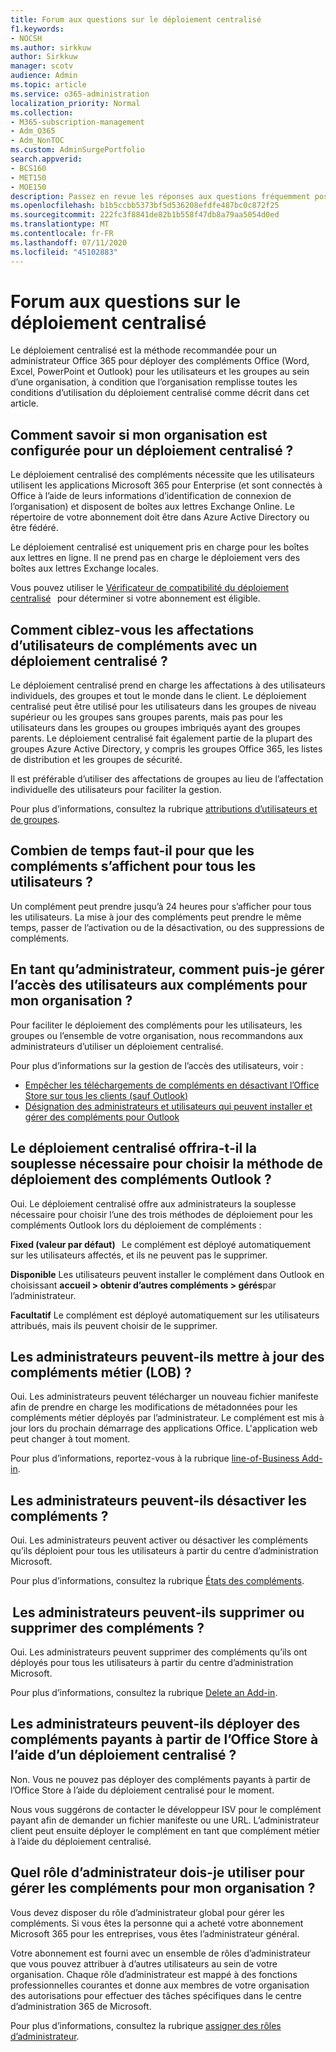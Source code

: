```yaml
---
title: Forum aux questions sur le déploiement centralisé
f1.keywords:
- NOCSH
ms.author: sirkkuw
author: Sirkkuw
manager: scotv
audience: Admin
ms.topic: article
ms.service: o365-administration
localization_priority: Normal
ms.collection:
- M365-subscription-management
- Adm_O365
- Adm_NonTOC
ms.custom: AdminSurgePortfolio
search.appverid:
- BCS160
- MET150
- MOE150
description: Passez en revue les réponses aux questions fréquemment posées sur le déploiement centralisé à partir du centre d’administration Microsoft 365.
ms.openlocfilehash: b1b5ccbb5373bf5d536208efdfe487bc0c872f25
ms.sourcegitcommit: 222fc3f8841de82b1b558f47db8a79aa5054d0ed
ms.translationtype: MT
ms.contentlocale: fr-FR
ms.lasthandoff: 07/11/2020
ms.locfileid: "45102883"
---
```

# <a name="centralized-deployment-faq"></a>Forum aux questions sur le déploiement centralisé

Le déploiement centralisé est la méthode recommandée pour un administrateur Office 365 pour déployer des compléments Office (Word, Excel, PowerPoint et Outlook) pour les utilisateurs et les groupes au sein d’une organisation, à condition que l’organisation remplisse toutes les conditions d’utilisation du déploiement centralisé comme décrit dans cet article.   
  
## <a name="how-do-i-know-if-my-organization-is-set-up-for-centralized-deployment"></a>Comment savoir si mon organisation est configurée pour un déploiement centralisé ?  

Le déploiement centralisé des compléments nécessite que les utilisateurs utilisent les applications Microsoft 365 pour Enterprise (et sont connectés à Office à l’aide de leurs informations d’identification de connexion de l’organisation) et disposent de boîtes aux lettres Exchange Online. Le répertoire de votre abonnement doit être dans Azure Active Directory ou être fédéré.  
 
Le déploiement centralisé est uniquement pris en charge pour les boîtes aux lettres en ligne. Il ne prend pas en charge le déploiement vers des boîtes aux lettres Exchange locales.

Vous pouvez utiliser le [Vérificateur de compatibilité du déploiement centralisé](centralized-deployment-of-add-ins.md#centralized-deployment-compatibility-checker)   pour déterminer si votre abonnement est éligible. 
  
## <a name="how-do-you-target-add-in-user-assignments-with-centralized-deployment"></a>Comment ciblez-vous les affectations d’utilisateurs de compléments avec un déploiement centralisé ?  

Le déploiement centralisé prend en charge les affectations à des utilisateurs individuels, des groupes et tout le monde dans le client. Le déploiement centralisé peut être utilisé pour les utilisateurs dans les groupes de niveau supérieur ou les groupes sans groupes parents, mais pas pour les utilisateurs dans les groupes ou groupes imbriqués ayant des groupes parents. Le déploiement centralisé fait également partie de la plupart des groupes Azure Active Directory, y compris les groupes Office 365, les listes de distribution et les groupes de sécurité.  

Il est préférable d’utiliser des affectations de groupes au lieu de l’affectation individuelle des utilisateurs pour faciliter la gestion.
 
Pour plus d’informations, consultez la rubrique [attributions d’utilisateurs et de groupes](https://docs.microsoft.com/microsoft-365/admin/manage/centralized-deployment-of-add-ins?view=o365-worldwide#user-and-group-assignments).  
   
## <a name="how-long-does-it-take-for-add-ins-to-show-up-for-all-users"></a>Combien de temps faut-il pour que les compléments s’affichent pour tous les utilisateurs ?  

Un complément peut prendre jusqu’à 24 heures pour s’afficher pour tous les utilisateurs. La mise à jour des compléments peut prendre le même temps, passer de l’activation ou de la désactivation, ou des suppressions de compléments. 
  
## <a name="as-an-administrator-how-do-i-manage-the-user-access-to-add-ins-for-my-organization"></a>En tant qu’administrateur, comment puis-je gérer l’accès des utilisateurs aux compléments pour mon organisation ?

Pour faciliter le déploiement des compléments pour les utilisateurs, les groupes ou l’ensemble de votre organisation, nous recommandons aux administrateurs d’utiliser un déploiement centralisé.

Pour plus d’informations sur la gestion de l’accès des utilisateurs, voir :
 - [Empêcher les téléchargements de compléments en désactivant l’Office Store sur tous les clients (sauf Outlook)](https://docs.microsoft.com/microsoft-365/admin/manage/manage-addins-in-the-admin-center#prevent-add-in-downloads-by-turning-off-the-office-store-across-all-clients-except-outlook)
 - [Désignation des administrateurs et utilisateurs qui peuvent installer et gérer des compléments pour Outlook](https://docs.microsoft.com/Exchange/specify-who-can-install-and-manage-add-ins-2013-help)

## <a name="will-centralized-deployment-provide-admins-the-flexibility-to-choose-the-deployment-method-for-outlook-add-ins"></a>Le déploiement centralisé offrira-t-il la souplesse nécessaire pour choisir la méthode de déploiement des compléments Outlook ?  

Oui. Le déploiement centralisé offre aux administrateurs la souplesse nécessaire pour choisir l’une des trois méthodes de déploiement pour les compléments Outlook lors du déploiement de compléments :

**Fixed (valeur par défaut)**   Le complément est déployé automatiquement sur les utilisateurs affectés, et ils ne peuvent pas le supprimer.  
 
**Disponible** Les utilisateurs peuvent installer le complément dans Outlook en choisissant **accueil > obtenir d’autres compléments > gérés**par l’administrateur.
 
**Facultatif** Le complément est déployé automatiquement sur les utilisateurs attribués, mais ils peuvent choisir de le supprimer.  
    
## <a name="can-admins-update-line-of-business-lob-add-ins"></a>Les administrateurs peuvent-ils mettre à jour des compléments métier (LOB) ?  

Oui. Les administrateurs peuvent télécharger un nouveau fichier manifeste afin de prendre en charge les modifications de métadonnées pour les compléments métier déployés par l’administrateur. Le complément est mis à jour lors du prochain démarrage des applications Office. L'application web peut changer à tout moment.  
 
Pour plus d’informations, reportez-vous à la rubrique [line-of-Business Add-in](https://docs.microsoft.com/microsoft-365/admin/manage/manage-addins-in-the-admin-center#more-about-office-add-ins-security).  

## <a name="can-admins-turn-off-add-ins"></a>Les administrateurs peuvent-ils désactiver les compléments ?  

Oui. Les administrateurs peuvent activer ou désactiver les compléments qu’ils déploient pour tous les utilisateurs à partir du centre d’administration Microsoft.

Pour plus d’informations, consultez la rubrique [États des compléments](https://docs.microsoft.com/microsoft-365/admin/manage/manage-addins-in-the-admin-center#add-in-states).  

##  <a name="can-admins-delete-or-remove-add-ins"></a>Les administrateurs peuvent-ils supprimer ou supprimer des compléments ?

Oui. Les administrateurs peuvent supprimer des compléments qu’ils ont déployés pour tous les utilisateurs à partir du centre d’administration Microsoft.

Pour plus d’informations, consultez la rubrique [Delete an Add-in](https://docs.microsoft.com/microsoft-365/admin/manage/manage-addins-in-the-admin-center#delete-an-add-in). 
  
## <a name="can-admins-deploy-paid-add-ins-from-the-office-store-using-centralized-deployment"></a>Les administrateurs peuvent-ils déployer des compléments payants à partir de l’Office Store à l’aide d’un déploiement centralisé ? 

Non. Vous ne pouvez pas déployer des compléments payants à partir de l’Office Store à l’aide du déploiement centralisé pour le moment.  
 
Nous vous suggérons de contacter le développeur ISV pour le complément payant afin de demander un fichier manifeste ou une URL. L’administrateur client peut ensuite déployer le complément en tant que complément métier à l’aide du déploiement centralisé.
    
## <a name="which-admin-role-do-i-need-to-manage-add-ins-for-my-organization"></a>Quel rôle d’administrateur dois-je utiliser pour gérer les compléments pour mon organisation ?  

Vous devez disposer du rôle d’administrateur global pour gérer les compléments. Si vous êtes la personne qui a acheté votre abonnement Microsoft 365 pour les entreprises, vous êtes l’administrateur général. 
 
Votre abonnement est fourni avec un ensemble de rôles d’administrateur que vous pouvez attribuer à d’autres utilisateurs au sein de votre organisation. Chaque rôle d’administrateur est mappé à des fonctions professionnelles courantes et donne aux membres de votre organisation des autorisations pour effectuer des tâches spécifiques dans le centre d’administration 365 de Microsoft.  
 
Pour plus d’informations, consultez la rubrique [assigner des rôles d’administrateur](https://docs.microsoft.com/microsoft-365/admin/add-users/assign-admin-roles?view=o365-worldwide).  
